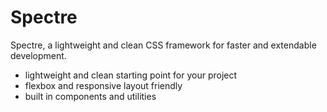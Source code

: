 # Spectre
Spectre, a lightweight and clean CSS framework for faster and extendable development.

* lightweight and clean starting point for your project
* flexbox and responsive layout friendly
* built in components and utilities
